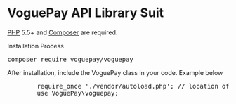 # VoguePay API Library Suit
<p>
    <a href="https://php.net" rel="nofollow">PHP</a> 5.5+ and <a href="https://getcomposer.org" rel="nofollow">Composer</a> are required.
</p>

<p>Installation Process</p>

<div class="highlight highlight-source-shell">
    <pre>composer require voguepay/voguepay</pre>
</div>

<p>After installation, include the VoguePay class in your code. Example below</p>
<div>
    <pre>
        require_once './vendor/autoload.php'; // location of the autoload file
        use VoguePay\voguepay;
    </pre>
</div>